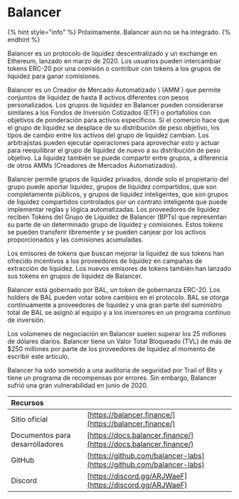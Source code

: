 # Balancer

{% hint style="info" %}
Próximamente. Balancer aún no se ha integrado.
{% endhint %}

Balancer es un protocolo de liquidez descentralizado y un exchange en Ethereum, lanzado en marzo de 2020. Los usuarios pueden intercambiar tokens ERC-20 por una comisión o contribuir con tokens a los grupos de liquidez para ganar comisiones.

Balancer es un Creador de Mercado Automatizado \ (AMM \) que permite conjuntos de liquidez de hasta 8 activos diferentes con pesos personalizados. Los grupos de liquidez en Balancer pueden considerarse similares a los Fondos de Inversión Cotizados \(ETF\) o portafolios con objetivos de ponderación para activos específicos. Si el comercio hace que el grupo de liquidez se desplace de su distribución de peso objetivo, los tipos de cambio entre los activos del grupo de liquidez cambian. Los arbitrajistas pueden ejecutar operaciones para aprovechar esto y actuar para reequilibrar el grupo de liquidez de nuevo a su distribución de peso objetivo. La liquidez también se puede compartir entre grupos, a diferencia de otros AMMs (Creadores de Mercados Automatizados).

Balancer permite grupos de liquidez privados, donde solo el propietario del grupo puede aportar liquidez, grupos de liquidez compartidos, que son completamente públicos, y grupos de liquidez inteligentes, que son grupos de liquidez compartidos controlados por un contrato inteligente que puede implementar reglas y lógica automatizadas. Los proveedores de liquidez reciben Tokens del Grupo de Liquidez de Balancer \(BPTs) que representan su parte de un determinado grupo de liquidez y comisiones. Estos tokens se pueden transferir libremente y se pueden canjear por los activos proporcionados y las comisiones acumuladas.

Los emisores de tokens que buscan mejorar la liquidez de sus tokens han ofrecido incentivos a los proveedores de liquidez en campañas de extracción de liquidez. Los nuevos emisores de tokens también han lanzado sus tokens en grupos de liquidez de Balancer.

Balancer está gobernado por BAL, un token de gobernanza ERC-20. Los holders de BAL pueden votar sobre cambios en el protocolo. BAL se otorga continuamente a proveedores de liquidez y una gran parte del suministro total de BAL se asignó al equipo y a los inversores en un programa continuo de inversión.

Los volúmenes de negociación en Balancer suelen superar los 25 millones de dólares diarios. Balancer tiene un Valor Total Bloqueado \(TVL\) de más de $250 millones por parte de los proveedores de liquidez al momento de escribir este artículo.

Balancer ha sido sometido a una auditoria de seguridad por Trail of Bits y tiene un programa de recompensas por errores. Sin embargo, Balancer sufrió una gran vulnerabilidad en junio de 2020.

| Recursos                        |                                                                      |
|:------------------------------- |:-------------------------------------------------------------------- |
| Sitio oficial                   | [https://balancer.finance/](https://balancer.finance/)               |
| Documentos para desarrolladores | [https://docs.balancer.finance/](https://docs.balancer.finance/)     |
| GitHub                          | [https://github.com/balancer-labs](https://github.com/balancer-labs) |
| Discord                         | [https://discord.gg/ARJWaeF](https://discord.gg/ARJWaeF)             |

